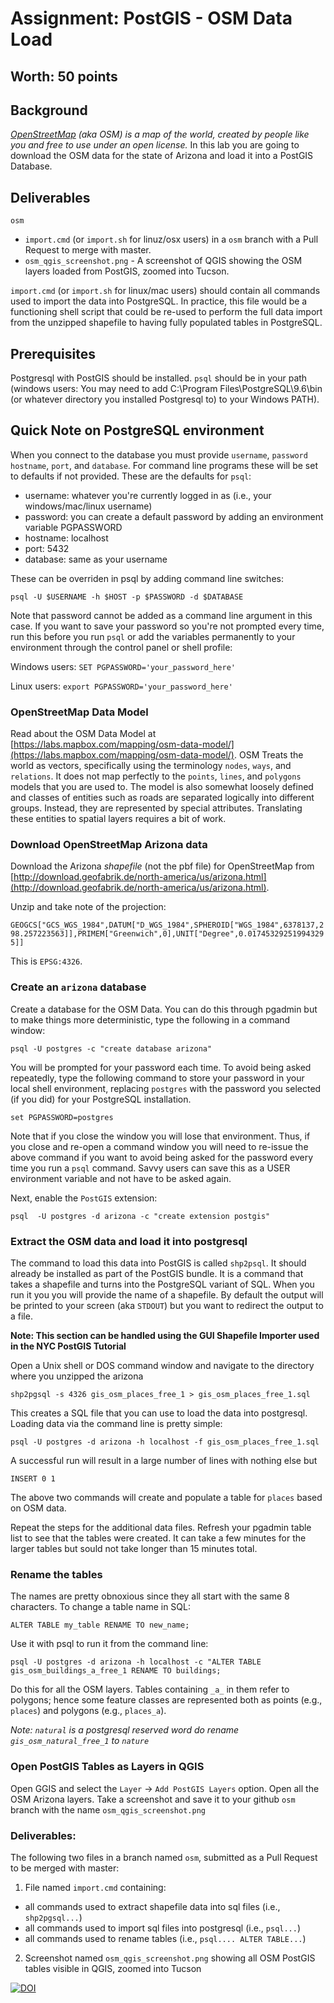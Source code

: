 # Assignment: PostGIS - OSM Data Load
## Worth: 50 points

## Background
_[OpenStreetMap](https://www.openstreetmap.org) (aka OSM) is a map of the world, created by people like you and free to use under an open license._ In this lab you are going to download the OSM data for the state of Arizona and load it into a
PostGIS Database. 

## Deliverables
`osm`
- `import.cmd` (or `import.sh` for linuz/osx users) in a `osm` branch with a Pull Request to merge with master.
- `osm_qgis_screenshot.png` - A screenshot of QGIS showing the OSM layers loaded from PostGIS, zoomed into Tucson.

`import.cmd` (or `import.sh` for linux/mac users) should contain all commands used to import the data into PostgreSQL. In practice, this file would be a functioning shell script that could be re-used to perform the full data import from the  unzipped shapefile to having fully populated tables in PostgreSQL.

## Prerequisites
Postgresql with PostGIS should be installed. 
`psql` should be in your path (windows users: You may need to add C:\Program Files\PostgreSQL\9.6\bin (or whatever directory you installed Postgresql to) to your Windows PATH). 

## Quick Note on PostgreSQL environment
When you connect to the database you must provide `username`, `password` `hostname`, `port`, and `database`. For 
command line programs these will be set to defaults if not provided. These are the defaults for `psql`:
- username: whatever you're currently logged in as (i.e., your windows/mac/linux username)
- password: you can create a default password by adding an environment variable PGPASSWORD
- hostname: localhost
- port: 5432
- database: same as your username

These can be overriden in psql by adding command line switches:

`psql -U $USERNAME -h $HOST -p $PASSWORD -d $DATABASE`

Note that password cannot be added as a command line argument in this case. If you want to save your password so you're not prompted every time, run this before you run `psql` or add the variables permanently to your environment through the control panel or shell profile:

Windows users:
```SET PGPASSWORD='your_password_here'```

Linux users:
```export PGPASSWORD='your_password_here'```

### OpenStreetMap Data Model
Read about the OSM Data Model at [https://labs.mapbox.com/mapping/osm-data-model/](https://labs.mapbox.com/mapping/osm-data-model/). OSM Treats the world as vectors, specifically using the terminology `nodes`, `ways`, and `relations`. It does not 
map perfectly to the `points`, `lines`, and `polygons` models that you are used to. The model is also somewhat loosely defined and classes of entities such as roads are separated logically into different groups. Instead, they are represented by special attributes. Translating these entities to spatial layers requires a bit of work.

### Download OpenStreetMap Arizona data

Download the Arizona _shapefile_ (not the pbf file) for OpenStreetMap from [http://download.geofabrik.de/north-america/us/arizona.html](http://download.geofabrik.de/north-america/us/arizona.html).

Unzip and take note of the projection:

```GEOGCS["GCS_WGS_1984",DATUM["D_WGS_1984",SPHEROID["WGS_1984",6378137,298.257223563]],PRIMEM["Greenwich",0],UNIT["Degree",0.017453292519943295]]```

This is `EPSG:4326`.

### Create an `arizona` database
Create a database for the OSM Data. You can do this through pgadmin but to make things more deterministic, type the following in a command window:

```psql -U postgres -c "create database arizona"```

You will be prompted for your password each time. To avoid being asked repeatedly, type the following command to store
your password in your local shell environment, replacing `postgres` with the password you selected (if you did) for your
PostgreSQL installation.

```
set PGPASSWORD=postgres
```

Note that if you close the window you will lose that environment. Thus, if you close and re-open a command window you will
need to re-issue the above command if you want to avoid being asked for the password every time you run a `psql` command. Savvy users can save this as a USER environment variable and not have to be asked again.

Next, enable the `PostGIS` extension:

```psql  -U postgres -d arizona -c "create extension postgis"```


### Extract the OSM data and load it into postgresql

The command to load this data into PostGIS is called `shp2psql`. It should already be installed as part of the PostGIS bundle. It is a command that takes a shapefile and turns into the PostgreSQL variant of SQL. When you run it you
you will provide the name of a shapefile. By default the output will be printed to your screen (aka `STDOUT`)
but you want to redirect the output to a file. 

**Note: This section can be handled using the GUI Shapefile Importer used in the NYC PostGIS Tutorial**

Open a Unix shell or DOS command window and navigate to the directory where you unzipped the arizona

```
shp2pgsql -s 4326 gis_osm_places_free_1 > gis_osm_places_free_1.sql
```

This creates a SQL file that you can use to load the data into postgresql. Loading data via the command line is pretty simple:

```
psql -U postgres -d arizona -h localhost -f gis_osm_places_free_1.sql
```
A successful run will result in a large number of lines with nothing else but 
```
INSERT 0 1
```

The above two commands will create and populate a table for `places` based on OSM data. 

Repeat the steps for the additional data files. Refresh your pgadmin table list to see that the tables were created. It can take a few minutes for the larger tables but sould not take longer than 15 minutes total.

### Rename the tables
The names are pretty obnoxious since they all start with the same 8 characters. To change a table name in SQL: 


```
ALTER TABLE my_table RENAME TO new_name;
```


Use it with psql to run it from the command line:


```
psql -U postgres -d arizona -h localhost -c "ALTER TABLE gis_osm_buildings_a_free_1 RENAME TO buildings;
```


Do this for all the OSM layers. Tables containing `_a_` in them refer to polygons; hence some feature classes are 
represented both as points (e.g., `places`) and polygons (e.g., `places_a`). 

*Note: `natural` is a postgresql reserved word do rename `gis_osm_natural_free_1` to `nature`*

### Open PostGIS Tables as Layers in QGIS
Open GGIS and select the `Layer` -> `Add PostGIS Layers` option. 
Open all the OSM Arizona layers. Take a screenshot and save it to your github `osm` branch with the name `osm_qgis_screenshot.png`

### Deliverables:
The following two files in a branch named `osm`, submitted as a Pull Request to be merged with master:
1) File named `import.cmd` containing:
- all commands used to extract shapefile data into sql files (i.e., `shp2pgsql...`)
- all commands used to import sql files into postgresql (i.e., `psql...`)
- all commands used to rename tables (i.e., `psql.... ALTER TABLE...`)
2) Screenshot named `osm_qgis_screenshot.png` showing all OSM PostGIS tables visible in QGIS, zoomed into Tucson

[![DOI](https://zenodo.org/badge/181833899.svg)](https://zenodo.org/badge/latestdoi/181833899)
